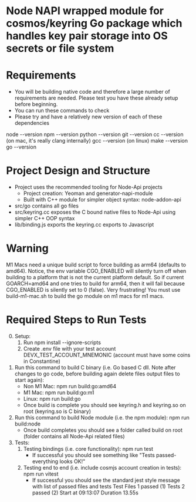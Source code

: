 # Node NAPI wrapped module for cosmos/keyring Go package which handles key pair storage into OS secrets or file system

# Requirements
- You will be building native code and therefore a large number of requirements are needed. Please test you have these already setup before beginning.
- You can run these commands to check
- Please try and have a relatively new version of each of these dependencies

node --version
npm --version
python --version
git --version
cc --version (on mac, it's really clang internally)
gcc --version (on linux)
make --version
go --version

# Project Design and Structure
- Project uses the recommended tooling for Node-Api projects
    - Project creation: Yeoman and generator-napi-module
    - Built with C++ module for simpler object syntax: node-addon-api
- src/go contains all go files
- src/keyring.cc exposes the C bound native files to Node-Api using simpler C++ OOP syntax
- lib/binding.js exports the keyring.cc exports to Javascript

# Warning
M1 Macs need a unique build script to force building as arm64 (defaults to amd64). Notice, the env variable CGO_ENABLED will silently turn off when building to a platform that is not the current platform default. So if current GOARCH=amd64 and one tries to build for arm64, then it will fail because CGO_ENABLED is silently set to 0 (false). Very frustrating!
You must use build-m1-mac.sh to build the go module on m1 macs for m1 macs.

# Required Steps to Run Tests
0. Setup:
    1. Run npm install --ignore-scripts
    2. Create .env file with your test account DEVX_TEST_ACCOUNT_MNEMONIC (account must have some coins in Constantine)
1. Run this command to build C binary (i.e. Go based C dll. Note after changes to go code, before building again delete files output files to start again): 
    - Non M1 Mac: npm run build:go:amd64
    - M1 Mac: npm run build:go:m1
    - Linux: npm run build:go
    - Once build is complete you should see keyring.h and keyring.so on root (keyring.so is C binary)
2. Run this command to build Node module (i.e. the npm module): npm run build:node
    - Once build completes you should see a folder called build on root (folder contains all Node-Api related files)
3. Tests:
    1. Testing bindings (i.e. core functionality): npm run test
        - If successful you should see something like "Tests passed- everything looks OK!"
    2. Testing end to end (i.e. include cosmjs account creation in tests): npm run vitest
        - If successful you should see the standard jest style message with list of passed files and tests
            Test Files  1 passed (1)
                 Tests  2 passed (2)
            Start at  09:13:07
            Duration  13.55s